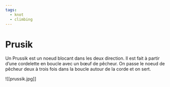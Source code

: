 ```yaml
---
tags:
  - knot
  - climbing
---
```

# Prusik

Un Prussik est un noeud blocant dans les deux direction.
Il est fait à partir d’une cordelette en boucle avec un bœuf de pêcheur.
On passe le noeud de pêcheur deux à trois fois dans la boucle autour de la corde et on sert.

![[prussik.jpg]]